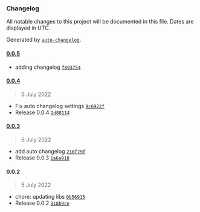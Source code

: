 ### Changelog

All notable changes to this project will be documented in this file. Dates are displayed in UTC.

Generated by [`auto-changelog`](https://github.com/CookPete/auto-changelog).

#### [0.0.5](https://github.com/fractal-ly/testlib02/compare/0.0.4...0.0.5)

- adding changelog [`f893754`](https://github.com/fractal-ly/testlib02/commit/f89375435660646e6a41c822c6cab1edcbcc2176)

#### [0.0.4](https://github.com/fractal-ly/testlib02/compare/0.0.3...0.0.4)

> 6 July 2022

- Fix auto changelog settings [`9c6922f`](https://github.com/fractal-ly/testlib02/commit/9c6922fafc2da016c6ef32691f3898bcf71ec9fd)
- Release 0.0.4 [`2d88114`](https://github.com/fractal-ly/testlib02/commit/2d881143c917263e15f5a2faf25ebaf0ce65476e)

#### [0.0.3](https://github.com/fractal-ly/testlib02/compare/0.0.2...0.0.3)

> 6 July 2022

- add auto changelog [`210f79f`](https://github.com/fractal-ly/testlib02/commit/210f79fc0a55f80b23b9dd16f2dae52d0a536789)
- Release 0.0.3 [`1a6a918`](https://github.com/fractal-ly/testlib02/commit/1a6a9183bfecfb4a3fbecec493b3df82a1a4bebf)

#### 0.0.2

> 5 July 2022

- chore: updating libs [`0b56915`](https://github.com/fractal-ly/testlib02/commit/0b56915c7fbacb18471760bfe78088e855a34c4a)
- Release 0.0.2 [`818b9ce`](https://github.com/fractal-ly/testlib02/commit/818b9cef069bca724ddb89a735b46010241d3545)
